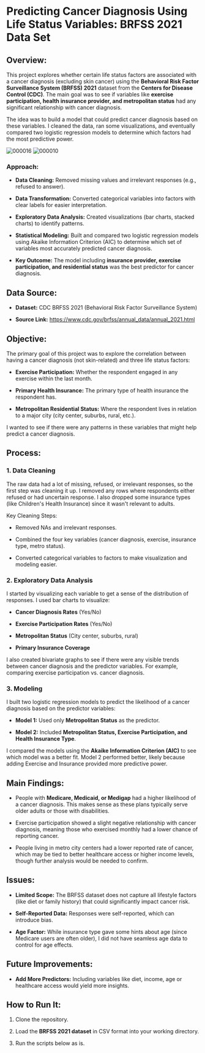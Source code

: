 # Predicting Cancer Diagnosis Using Life Status Variables: BRFSS 2021 Data Set

## Overview:

This project explores whether certain life status factors are associated
with a cancer diagnosis (excluding skin cancer) using the **Behavioral
Risk Factor Surveillance System (BRFSS) 2021** dataset from the
**Centers for Disease Control (CDC)**. The main goal was to see if
variables like **exercise participation, health insurance provider, and
metropolitan status** had any significant relationship with cancer
diagnosis.

The idea was to build a model that could predict cancer diagnosis based
on these variables. I cleaned the data, ran some visualizations, and
eventually compared two logistic regression models to determine which
factors had the most predictive power.

![000016](https://github.com/user-attachments/assets/0bf8f32d-efd4-469c-a1d0-a424bf4ed20e)
![000010](https://github.com/user-attachments/assets/c97ed126-ad8d-4e4c-8af4-44b211ede06e)

### **Approach:**

-   **Data Cleaning:** Removed missing values and irrelevant responses
    (e.g., refused to answer).

-   **Data Transformation:** Converted categorical variables into
    factors with clear labels for easier interpretation.

-   **Exploratory Data Analysis:** Created visualizations (bar charts,
    stacked charts) to identify patterns.

-   **Statistical Modeling:** Built and compared two logistic regression
    models using Akaike Information Criterion (AIC) to determine which
    set of variables most accurately predicted cancer diagnosis.

-   **Key Outcome:** The model including **insurance provider, exercise
    participation, and residential status** was the best predictor for
    cancer diagnosis.

## Data Source:

-   **Dataset:** CDC BRFSS 2021 (Behavioral Risk Factor Surveillance
    System)

-   **Source Link:**
    <https://www.cdc.gov/brfss/annual_data/annual_2021.html>

## Objective:

The primary goal of this project was to explore the correlation between
having a cancer diagnosis (not skin-related) and three life status
factors:

-   **Exercise Participation:** Whether the respondent engaged in any
    exercise within the last month.

-   **Primary Health Insurance:** The primary type of health insurance
    the respondent has.

-   **Metropolitan Residential Status:** Where the respondent lives in
    relation to a major city (city center, suburbs, rural, etc.).

I wanted to see if there were any patterns in these variables that might
help predict a cancer diagnosis.

## Process:

### 1. **Data Cleaning**

The raw data had a lot of missing, refused, or irrelevant responses, so
the first step was cleaning it up. I removed any rows where respondents
either refused or had uncertain response. I also dropped some insurance
types (like Children's Health Insurance) since it wasn't relevant to
adults.

Key Cleaning Steps:

-   Removed NAs and irrelevant responses.

-   Combined the four key variables (cancer diagnosis, exercise,
    insurance type, metro status).

-   Converted categorical variables to factors to make visualization and
    modeling easier.

### 2. **Exploratory Data Analysis**

I started by visualizing each variable to get a sense of the
distribution of responses. I used bar charts to visualize:

-   **Cancer Diagnosis Rates** (Yes/No)

-   **Exercise Participation Rates** (Yes/No)

-   **Metropolitan Status** (City center, suburbs, rural)

-   **Primary Insurance Coverage**

I also created bivariate graphs to see if there were any visible trends
between cancer diagnosis and the predictor variables. For example,
comparing exercise participation vs. cancer diagnosis.

### 3. **Modeling**

I built two logistic regression models to predict the likelihood of a
cancer diagnosis based on the predictor variables:

-   **Model 1:** Used only **Metropolitan Status** as the predictor.

-   **Model 2:** Included **Metropolitan Status, Exercise Participation,
    and Health Insurance Type**.

I compared the models using the **Akaike Information Criterion (AIC)**
to see which model was a better fit. Model 2 performed better, likely
because adding Exercise and Insurance provided more predictive power.

## Main Findings:

-   People with **Medicare, Medicaid, or Medigap** had a higher
    likelihood of a cancer diagnosis. This makes sense as these plans
    typically serve older adults or those with disabilities.

-   Exercise participation showed a slight negative relationship with
    cancer diagnosis, meaning those who exercised monthly had a lower
    chance of reporting cancer.

-   People living in metro city centers had a lower reported rate of
    cancer, which may be tied to better healthcare access or higher
    income levels, though further analysis would be needed to confirm.

## Issues:

-   **Limited Scope:** The BRFSS dataset does not capture all lifestyle
    factors (like diet or family history) that could significantly
    impact cancer risk.

-   **Self-Reported Data:** Responses were self-reported, which can
    introduce bias.

-   **Age Factor:** While insurance type gave some hints about age
    (since Medicare users are often older), I did not have seamless age
    data to control for age effects.

## Future Improvements:

-   **Add More Predictors:** Including variables like diet, income, age
    or healthcare access would yield more insights.

## How to Run It:

1.  Clone the repository.

2.  Load the **BRFSS 2021 dataset** in CSV format into your working
    directory.

3.  Run the scripts below as is.
